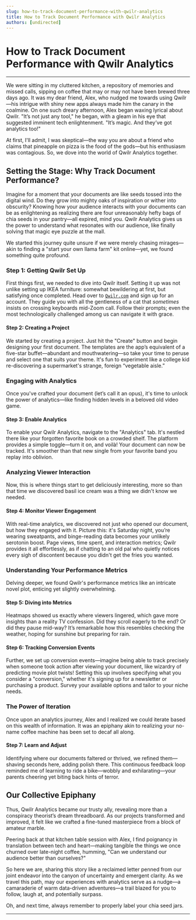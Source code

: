 ```yaml
---
slug: how-to-track-document-performance-with-qwilr-analytics
title: How to Track Document Performance with Qwilr Analytics
authors: [undirected]
---
```



# How to Track Document Performance with Qwilr Analytics

---

We were sitting in my cluttered kitchen, a repository of memories and missed calls, sipping on coffee that may or may not have been brewed three days ago. It was my dear friend, Alex, who nudged me towards using Qwilr—his intrigue with shiny new apps always made him the canary in the coalmine. On one such dreary afternoon, Alex began waxing lyrical about Qwilr. "It’s not just any tool," he began, with a gleam in his eye that suggested imminent tech enlightenment. "It’s magic. And they’ve got analytics too!"

At first, I'll admit, I was skeptical—the way you are about a friend who claims that pineapple on pizza is the food of the gods—but his enthusiasm was contagious. So, we dove into the world of Qwilr Analytics together. 

## Setting the Stage: Why Track Document Performance?

Imagine for a moment that your documents are like seeds tossed into the digital wind. Do they grow into mighty oaks of inspiration or wither into obscurity? Knowing how your audience interacts with your documents can be as enlightening as realizing there are four unreasonably hefty bags of chia seeds in your pantry—all expired, mind you. Qwilr Analytics gives us the power to understand what resonates with our audience, like finally solving that magic eye puzzle at the mall.

We started this journey quite unsure if we were merely chasing mirages—akin to finding a "start your own llama farm" kit online—yet, we found something quite profound.

### Step 1: Getting Qwilr Set Up

First things first, we needed to dive into Qwilr itself. Setting it up was not unlike setting up IKEA furniture: somewhat bewildering at first, but satisfying once completed. Head over to [`Qwilr.com`](https://qwilr.com) and sign up for an account. They guide you with all the gentleness of a cat that *sometimes* insists on crossing keyboards mid-Zoom call. Follow their prompts; even the most technologically challenged among us can navigate it with grace.

#### Step 2: Creating a Project

We started by creating a project. Just hit the "Create" button and begin designing your first document. The templates are the app’s equivalent of a five-star buffet—abundant and mouthwatering—so take your time to peruse and select one that suits your theme. It's fun to experiment like a college kid re-discovering a supermarket's strange, foreign “vegetable aisle.”

### Engaging with Analytics

Once you've crafted your document (let’s call it an opus), it's time to unlock the power of analytics—like finding hidden levels in a beloved old video game.

#### Step 3: Enable Analytics

To enable your Qwilr Analytics, navigate to the "Analytics" tab. It's nestled there like your forgotten favorite book on a crowded shelf. The platform provides a simple toggle—turn it on, and voilà! Your document can now be tracked. It's smoother than that new single from your favorite band you replay into oblivion.

### Analyzing Viewer Interaction

Now, this is where things start to get deliciously interesting, more so than that time we discovered basil ice cream was a thing we didn't know we needed.

#### Step 4: Monitor Viewer Engagement

With real-time analytics, we discovered not just who opened our document, but how they engaged with it. Picture this: it's Saturday night, you’re wearing sweatpants, and binge-reading data becomes your unlikely serotonin boost. Page views, time spent, and interaction metrics; Qwilr provides it all effortlessly, as if chatting to an old pal who quietly notices every sigh of discontent because you didn't get the fries you wanted.

### Understanding Your Performance Metrics

Delving deeper, we found Qwilr's performance metrics like an intricate novel plot, enticing yet slightly overwhelming.

#### Step 5: Diving into Metrics

Heatmaps showed us exactly where viewers lingered, which gave more insights than a reality TV confession. Did they scroll eagerly to the end? Or did they pause mid-way? It’s remarkable how this resembles checking the weather, hoping for sunshine but preparing for rain.

#### Step 6: Tracking Conversion Events

Further, we set up conversion events—imagine being able to track precisely when someone took action after viewing your document, like wizardry of predicting movie plot twists! Setting this up involves specifying what you consider a "conversion," whether it's signing up for a newsletter or purchasing a product. Survey your available options and tailor to your niche needs.

### The Power of Iteration

Once upon an analytics journey, Alex and I realized we could iterate based on this wealth of information. It was an epiphany akin to realizing your no-name coffee machine has been set to decaf all along.

#### Step 7: Learn and Adjust

Identifying where our documents faltered or thrived, we refined them—shaving seconds here, adding polish there. This continuous feedback loop reminded me of learning to ride a bike—wobbly and exhilarating—your parents cheering yet biting back hints of terror.

## Our Collective Epiphany

Thus, Qwilr Analytics became our trusty ally, revealing more than a conspiracy theorist’s dream threadboard. As our projects transformed and improved, it felt like we crafted a fine-tuned masterpiece from a block of amateur marble.

Peering back at that kitchen table session with Alex, I find poignancy in translation between tech and heart—making tangible the things we once churned over late-night coffee, humming, "Can we understand our audience better than ourselves?" 

So here we are, sharing this story like a reclaimed letter penned from our joint endeavor into the canyon of uncertainty and emergent clarity. As we travel this path, may our experiences with analytics serve as a nudge—a camaraderie of warm data-driven adventures—a trail blazed for you to follow, laugh at, and potentially surpass. 

Oh, and next time, always remember to properly label your chia seed jars.

---
